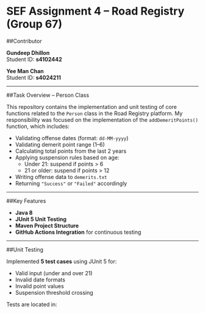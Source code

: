 # SEF Assignment 4 – Road Registry (Group 67)

##Contributor

**Gundeep Dhillon**  
Student ID: **s4102442**

**Yee Man Chan**  
Student ID: **s4024211**

---

##Task Overview – Person Class

This repository contains the implementation and unit testing of core functions related to the `Person` class in the Road Registry platform. My responsibility was focused on the implementation of the `addDemeritPoints()` function, which includes:

- Validating offense dates (format: `dd-MM-yyyy`)
- Validating demerit point range (1–6)
- Calculating total points from the last 2 years
- Applying suspension rules based on age:
  - Under 21: suspend if points > 6
  - 21 or older: suspend if points > 12
- Writing offense data to `demerits.txt`
- Returning `"Success"` or `"Failed"` accordingly

---

##Key Features

- **Java 8**
- **JUnit 5 Unit Testing**
- **Maven Project Structure**
- **GitHub Actions Integration** for continuous testing

---

##Unit Testing

Implemented **5 test cases** using JUnit 5 for:
- Valid input (under and over 21)
- Invalid date formats
- Invalid point values
- Suspension threshold crossing

Tests are located in:
